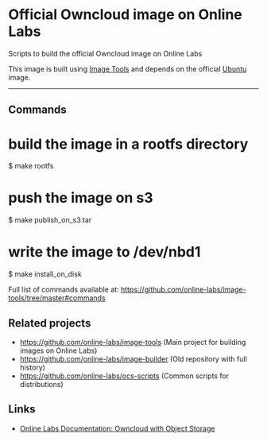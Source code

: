 Official Owncloud image on Online Labs
====================================

Scripts to build the official Owncloud image on Online Labs

This image is built using [Image Tools](https://github.com/online-labs/image-tools) and depends on the official [Ubuntu](https://github.com/online-labs/image-ubuntu) image.

---

Commands
--------

# build the image in a rootfs directory
$ make rootfs

# push the image on s3
$ make publish_on_s3.tar

# write the image to /dev/nbd1
$ make install_on_disk

Full list of commands available at: https://github.com/online-labs/image-tools/tree/master#commands

Related projects
----------------

- https://github.com/online-labs/image-tools (Main project for building images on Online Labs)
- https://github.com/online-labs/image-builder (Old repository with full history)
- https://github.com/online-labs/ocs-scripts (Common scripts for distributions)

Links
-----

- [Online Labs Documentation: Owncloud with Object Storage](https://doc.cloud.online.net/applications/owncloud.html)
